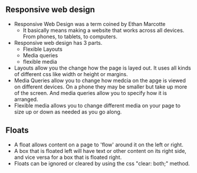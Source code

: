 ## Responsive web design

- Responsive Web Design was a term coined by Ethan Marcotte
  - It basically means making a website that works across all devices. From phones, to tablets, to computers.
- Responsive web design has 3 parts. 
  - Flexible Layouts
  - Media queries
  - flexible media
- Layouts allow you the change how the page is layed out. It uses all kinds of different css like width or height or margins. 
- Media Queries allow you to change how medcia on the apge is viewed on different devices. On a phone they may be smaller but take up more of the screen. And media queries allow you to specify how it is arranged.
- Flexible media allows you to change different media on your page to size up or down as needed as you go along. 



## Floats
- A float allows content on a page to 'flow' around it on the left or right. 
- A box that is floated left will have text or other content on its right side, and vice versa for a box that is floated right. 
- Floats can be ignored or cleared by using the css "clear: both;" method.
